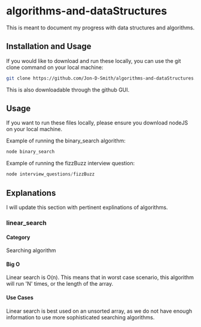 # algorithms-and-dataStructures

This is meant to document my progress with data structures and algorithms.

## Installation and Usage

If you would like to download and run these locally, you can use the git clone command on your local machine:

```bash
git clone https://github.com/Jon-D-Smith/algorithms-and-dataStructures.git
```

This is also downloadable through the github GUI.

## Usage

If you want to run these files locally, please ensure you download nodeJS on your local machine.

Example of running the binary_search algorithm:

```javascript
node binary_search
```

Example of running the fizzBuzz interview question:

```javascript
node interview_questions/fizzBuzz
```

## Explanations

I will update this section with pertinent explinations of algorithms.

### linear_search

#### Category

Searching algorithm

#### Big O

Linear search is O(n). This means that in worst case scenario, this algorithm will run 'N' times, or the length of the array.

#### Use Cases

Linear search is best used on an unsorted array, as we do not have enough information to use more sophisticated searching algorithms.
